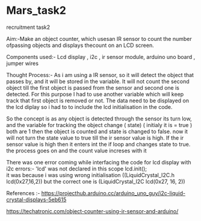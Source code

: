 # Mars_task2
recruitment task2

Aim:-Make an object counter, which usesan IR sensor to count the number ofpassing objects and displays thecount on an LCD screen.

Components used:- Lcd display , i2c , ir sensor module, arduino uno board , jumper wires

Thought Process:- As i am using a IR sensor, so it will detect the object that passes by, and it will be stored in the variable. It will not count the second object till the first object is passed from the sensor and second one  is detected. For this purpose I had to use another variable which will keep track that first object is removed or not. The data need to be displayed on the lcd diplay so i had to to include the lcd initialisation in the code.

So the concept is as any object is detected through the sensor its turn low, and the variable for tracking the object change ( state) ( initialy it is = true ) both are 1 then the object is counted and state is changed to false. now it will not turn the state value to true till the ir sensor value is high. If the ir sensor value is high then it enters int the if loop and changes state to true. the process goes on and the count value increses with it 

There was one error coming while interfacing the code for lcd display with i2c 
errors:-
'lcd' was not declared in this scope lcd.init();  
it was because i was using wrong initialisation ((LiquidCrystal_I2C.h lcd(0x27,16,2)) but the correct one is (LiquidCrystal_I2C lcd(0x27,  16, 2))

References :-
https://projecthub.arduino.cc/arduino_uno_guy/i2c-liquid-crystal-displays-5eb615

https://techatronic.com/object-counter-using-ir-sensor-and-arduino/ 



